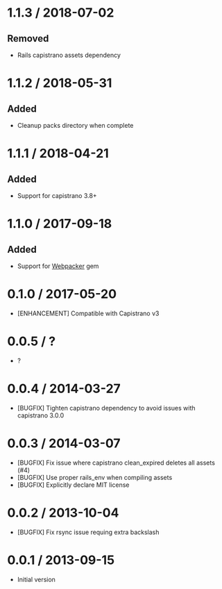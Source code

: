 # 1.1.3 / 2018-07-02
## Removed
- Rails capistrano assets dependency

# 1.1.2 / 2018-05-31
## Added
- Cleanup packs directory when complete

# 1.1.1 / 2018-04-21
## Added
- Support for capistrano 3.8+

# 1.1.0 / 2017-09-18
## Added
- Support for [Webpacker](https://github.com/rails/webpacker ) gem

# 0.1.0 / 2017-05-20

* [ENHANCEMENT] Compatible with Capistrano v3

# 0.0.5 / ?

* ?

# 0.0.4 / 2014-03-27

* [BUGFIX] Tighten capistrano dependency to avoid issues with capistrano 3.0.0

# 0.0.3 / 2014-03-07

* [BUGFIX] Fix issue where capistrano clean_expired deletes all assets (#4)
* [BUGFIX] Use proper rails_env when compiling assets
* [BUGFIX] Explicitly declare MIT license

# 0.0.2 / 2013-10-04

* [BUGFIX] Fix rsync issue requing extra backslash

# 0.0.1 / 2013-09-15

* Initial version
